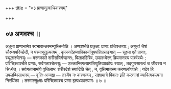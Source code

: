 +++
title = "०३ प्राणाणुत्वाधिकरणम्"

+++

## ०७ अणवश्च ॥

अधुना प्राणानामेव स्वभावान्तरमभ्युच्चिनोति । अणवश्चैते प्रकृताः प्राणाः प्रतिपत्तव्याः ; अणुत्वं चैषां सौक्ष्म्यपरिच्छेदौ, न परमाणुतुल्यत्वम् , कृत्स्नदेहव्यापिकार्यानुपपत्तिप्रसङ्गात् — सूक्ष्मा एते प्राणाः, स्थूलाश्चेत्स्युः — मरणकाले शरीरान्निर्गच्छन्तः, बिलादहिरिव, उपलभ्येरन् म्रियमाणस्य पार्श्वस्थैः ; परिच्छिन्नाश्चैते प्राणाः, सर्वगताश्चेत्स्युः — उत्क्रान्तिगत्यागतिश्रुतिव्याकोपः स्यात् , तद्गुणसारत्वं च जीवस्य न सिध्येत् । सर्वगतानामपि वृत्तिलाभः शरीरदेशे स्यादिति चेत् , न, वृत्तिमात्रस्य करणत्वोपपत्तेः ; यदेव हि उपलब्धिसाधनम् — वृत्तिः अन्यद्वा — तस्यैव नः करणत्वम् , संज्ञामात्रे विवादः इति करणानां व्यापित्वकल्पना निरर्थिका । तस्मात्सूक्ष्माः परिच्छिन्नाश्च प्राणा इत्यध्यवस्यामः ॥ ७ ॥
